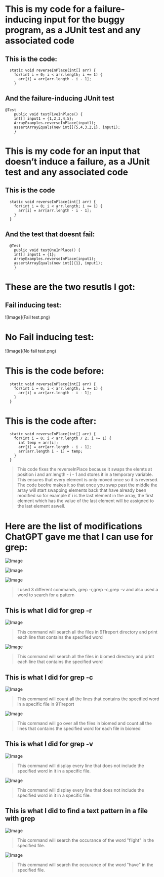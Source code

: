 # This is my code for a failure-inducing input for the buggy program, as a JUnit test and any associated code

## This is the code:

```
  static void reverseInPlace(int[] arr) {
    for(int i = 0; i < arr.length; i += 1) {
      arr[i] = arr[arr.length - i - 1];
    }
```
## And the failure-inducing JUnit test

```
@Test 
	public void testFiveInPlace() {
    int[] input1 = {1,2,3,4,5};
    ArrayExamples.reverseInPlace(input1);
    assertArrayEquals(new int[]{5,4,3,2,1}, input1);
	}
```

# This is my code for an input that doesn’t induce a failure, as a JUnit test and any associated code 

## This is the code

```
  static void reverseInPlace(int[] arr) {
    for(int i = 0; i < arr.length; i += 1) {
      arr[i] = arr[arr.length - i - 1];
    }
  }
```

## And the test that doesnt fail:

```
  @Test 
	public void testOneInPlace() {
    int[] input1 = {1};
    ArrayExamples.reverseInPlace(input1);
    assertArrayEquals(new int[]{1}, input1);
	}
```

# These are the two resutls I got:

## Fail inducing test:

![Image](Fail test.png)

# No Fail inducing test:

![Image](No fail test.png)

# This is the code before:

```
  static void reverseInPlace(int[] arr) {
    for(int i = 0; i < arr.length; i += 1) {
      arr[i] = arr[arr.length - i - 1];
    }
  }
```

# This is the code after:

```
  static void reverseInPlace(int[] arr) {
    for(int i = 0; i < arr.length / 2; i += 1) {
      int temp = arr[i];
      arr[i] = arr[arr.length - i - 1];
      arr[arr.length i - 1] = temp;
    }
  }

```

> This code fixes the reverseInPlace because it swaps the elemts at position i and arr.length - i - 1 and stores it in a temporary variable. This ensures that every element is only moved once so it is reversed. The code beofre makes it so that once you swap past the middle the array will start swapping elements back that have already been modified so for example if i is the last element in the array, the first element which has the value of the last element will be assigned to the last element aswell.

# Here are the list of modifications ChatGPT gave me that I can use for grep:

![Image](GPT1.png)

![Image](GPT2.png)

![Image](GPT3.png)

> I used 3 different commands, grep -r,grep -c,grep -v and also used a word to search for a pattern


## This is what I did for grep -r

![Image](rterrorist.png)

> This command will search all the files in 911report directory and print each line that contains the specified word

![Image](rgenome.png)

> This command will search all the files in biomed directory and print each line that contains the specified word

## This is what I did for grep -c 

![Image](cterrorist.png)

> This command will count all the lines that contains the specified word in a specific file in 911report

![Image](cgenome.png)

> This command will go over all the files in biomed and count all the lines that contains the specified word for each file in biomed

## This is what I did for grep -v

![Image](vattack.png)

> This command will display every line that does not include the specified word in it in a specific file.

![Image](vDNA.png)

> This command will display every line that does not include the specified word in it in a specific file.

## This is what I did to find a text pattern in a file with grep

![Image](Patternbio.png)

> This command will search the occurance of the word "flight" in the specified file.

![Image](Pattern911.png)

> This command will search the occurance of the word "have" in the specified file.




